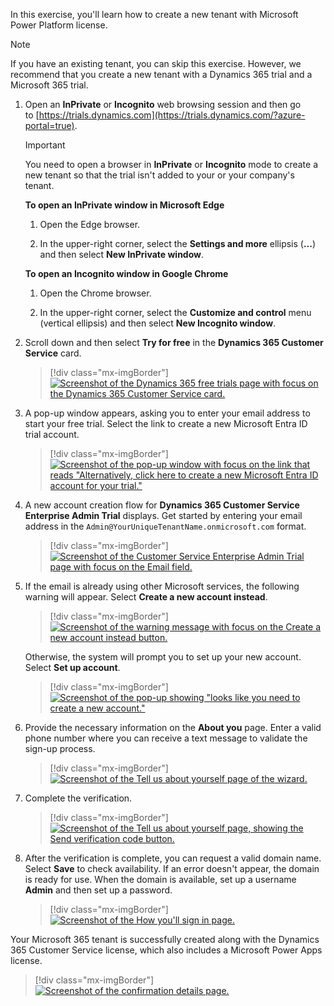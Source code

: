 In this exercise, you'll learn how to create a new tenant with Microsoft Power Platform license.

> [!NOTE]
> If you have an existing tenant, you can skip this exercise. However, we recommend that you create a new tenant with a Dynamics 365 trial and a Microsoft 365 trial.

1. Open an **InPrivate** or **Incognito** web browsing session and then go to [https://trials.dynamics.com](https://trials.dynamics.com/?azure-portal=true).

   > [!IMPORTANT]
   > You need to open a browser in **InPrivate** or **Incognito** mode to create a new tenant so that the trial isn't added to your or your company's tenant.
   >
   > **To open an InPrivate window in Microsoft Edge**
   >
   > 1. Open the Edge browser.
   >
   > 1. In the upper-right corner, select the **Settings and more** ellipsis (**...**) and then select **New InPrivate window**.
   >
   > **To open an Incognito window in Google Chrome**
   >
   > 1. Open the Chrome browser.
   >
   > 1. In the upper-right corner, select the **Customize and control** menu (vertical ellipsis) and then select **New Incognito window**.

1. Scroll down and then select **Try for free** in the **Dynamics 365 Customer Service** card.

   > [!div class="mx-imgBorder"]
   > [![Screenshot of the Dynamics 365 free trials page with focus on the Dynamics 365 Customer Service card.](../media/try-free.png)](../media/try-free.png#lightbox)

1. A pop-up window appears, asking you to enter your email address to start your free trial. Select the link to create a new Microsoft Entra ID trial account.

   > [!div class="mx-imgBorder"]
   > [![Screenshot of the pop-up window with focus on the link that reads "Alternatively, click here to create a new Microsoft Entra ID account for your trial."](../media/azure.png)](../media/azure.png#lightbox)

1. A new account creation flow for **Dynamics 365 Customer Service Enterprise Admin Trial** displays. Get started by entering your email address in the `Admin@YourUniqueTenantName.onmicrosoft.com` format.

   > [!div class="mx-imgBorder"]
   > [![Screenshot of the Customer Service Enterprise Admin Trial page with focus on the Email field.](../media/email.png)](../media/email.png#lightbox)

1. If the email is already using other Microsoft services, the following warning will appear. Select **Create a new account instead**.

   > [!div class="mx-imgBorder"]
   > [![Screenshot of the warning message with focus on the Create a new account instead button.](../media/new-account.png)](../media/new-account.png#lightbox)

   Otherwise, the system will prompt you to set up your new account. Select **Set up account**.

   > [!div class="mx-imgBorder"]
   > [![Screenshot of the pop-up showing "looks like you need to create a new account."](../media/set-up-account.png)](../media/set-up-account.png#lightbox)

1. Provide the necessary information on the **About you** page. Enter a valid phone number where you can receive a text message to validate the sign-up process.

   > [!div class="mx-imgBorder"]
   > [![Screenshot of the Tell us about yourself page of the wizard.](../media/tell-us.png)](../media/tell-us.png#lightbox)

1. Complete the verification.

   > [!div class="mx-imgBorder"]
   > [![Screenshot of the Tell us about yourself page, showing the Send verification code button.](../media/verification.png)](../media/verification.png#lightbox)

1. After the verification is complete, you can request a valid domain name. Select **Save** to check availability. If an error doesn't appear, the domain is ready for use. When the domain is available, set up a username **Admin** and then set up a password.

   > [!div class="mx-imgBorder"]
   > [![Screenshot of the How you'll sign in page.](../media/sign-in.png)](../media/sign-in.png#lightbox)

Your Microsoft 365 tenant is successfully created along with the Dynamics 365 Customer Service license, which also includes a Microsoft Power Apps license.

   > [!div class="mx-imgBorder"]
   > [![Screenshot of the confirmation details page.](../media/confirmation.png)](../media/confirmation.png#lightbox)
